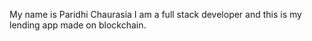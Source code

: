 My name is Paridhi Chaurasia I am a full stack developer and this is my lending app made on blockchain.
